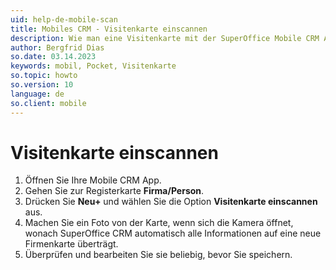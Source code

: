 ```yaml
---
uid: help-de-mobile-scan
title: Mobiles CRM - Visitenkarte einscannen
description: Wie man eine Visitenkarte mit der SuperOffice Mobile CRM App einscannt.
author: Bergfrid Dias
so.date: 03.14.2023
keywords: mobil, Pocket, Visitenkarte
so.topic: howto
so.version: 10
language: de
so.client: mobile
---
```


# Visitenkarte einscannen

1. Öffnen Sie Ihre Mobile CRM App.
1. Gehen Sie zur Registerkarte **Firma/Person**.
1. Drücken Sie **Neu+** und wählen Sie die Option **Visitenkarte einscannen** aus.
1. Machen Sie ein Foto von der Karte, wenn sich die Kamera öffnet, wonach SuperOffice CRM automatisch alle Informationen auf eine neue Firmenkarte überträgt.
1. Überprüfen und bearbeiten Sie sie beliebig, bevor Sie speichern.

<!-- Referenced links -->

<!-- Referenced images -->
